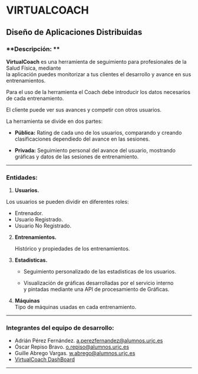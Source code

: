 
# VIRTUALCOACH
## Diseño de Aplicaciones Distribuidas  


### **Descripción:  ** 
  
  **VirtualCoach** es una herramienta de seguimiento para profesionales de la Salud Física, mediante  
  la aplicación puedes monitorizar a tus clientes el desarrollo y avance en sus entrenamientos.  

  Para el uso de la herramienta el Coach debe introducir los datos necesarios de cada entrenamiento.  

  El cliente puede ver sus avances y competir con otros usuarios.  

  La herramienta se divide en dos partes:   
    
  - **Pública:** Rating de cada uno de los usuarios, comparando y creando clasificaciones dependiedo del avance en las sesiones.
    
  - **Privada:** Seguimiento personal del avance del usuario, mostrando gráficas y datos de las sesiones de entrenamiento.
  

  - - -
### **Entidades:**
  
  1. **Usuarios.**    

  Los usuarios se pueden dividir en diferentes roles:  
  - Entrenador.  
  - Usuario Registrado.
  - Usuario No Registrado.

  2. **Entrenamientos.**  
    
      Histórico y propiedades  de los entrenamientos.

  3. **Estadisticas.**
      
      - Seguimiento personalizado de las estadisticas de los usuarios.  

      - Visualización de gráficas desarrolladas por el servicio interno  
       y pintadas mediante una API de procesamiento de Gráficas.  

  4.  **Máquinas**  
      Tipo de máquinas usadas en cada entrenamiento.  

      

- - -
### **Integrantes del equipo de desarrollo:**

  - Adrián Pérez Fernández. [a.perezfernandez@alumnos.urjc.es](a.perezfernandez@alumnos.urjc.es)
  - Óscar Repiso Bravo. [o.repiso@alumnos.urjc.es](o.repiso@alumnos.urjc.es)
  - Guille Abrego Vargas. [w.abrego@alumnos.urjc.es](w.abrego@alumnos.urjc.es)   
  - [VirtualCoach DashBoard]( https://trello.com/b/UXnlMufa)

- - -